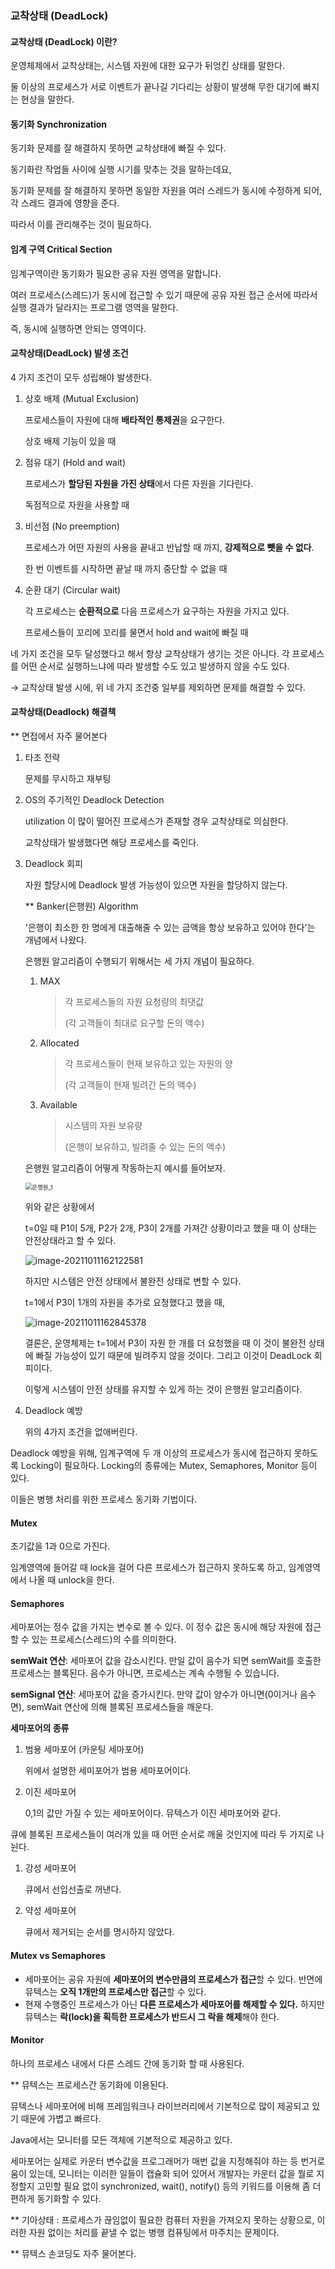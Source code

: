 ### 교착상태 (DeadLock)

#### 교착상태 (DeadLock) 이란?

운영체제에서 교착상태는, 시스템 자원에 대한 요구가 뒤엉킨 상태를 말한다. 

둘 이상의 프로세스가 서로 이벤트가 끝나길 기다리는 상황이 발생해 무한 대기에 빠지는 현상을 말한다. 

#### 동기화 Synchronization

동기화 문제를 잘 해결하지 못하면 교착상태에 빠질 수 있다. 

동기화란 작업들 사이에 실행 시기를 맞추는 것을 말하는데요,

동기화 문제를 잘 해결하지 못하면 동일한 자원을 여러 스레드가 동시에 수정하게 되어, 각 스레드 결과에 영향을 준다.

따라서 이를 관리해주는 것이 필요하다. 

#### 임계 구역 Critical Section

임계구역이란 동기화가 필요한 공유 자원 영역을 말합니다.  

여러 프로세스(스레드)가 동시에 접근할 수 있기 때문에 공유 자원 접근 순서에 따라서 실행 결과가 달라지는 프로그램 영역을 말한다.

즉, 동시에 실행하면 안되는 영역이다. 

#### 교착상태(DeadLock) 발생 조건

4 가지 조건이 모두 성립해야 발생한다. 

1. 상호 배제 (Mutual Exclusion) 

   프로세스들이 자원에 대해 **배타적인 통제권**을 요구한다.

   상호 배제 기능이 있을 때 

2. 점유 대기 (Hold and wait)

   프로세스가 **할당된 자원을 가진 상태**에서 다른 자원을 기다린다. 

   독점적으로 자원을 사용할 때

3. 비선점 (No preemption)

   프로세스가 어떤 자원의 사용을 끝내고 반납할 때 까지, **강제적으로 뺏을 수 없다**.

   한 번 이벤트를 시작하면 끝날 때 까지 중단할 수 없을 때

4. 순환 대기 (Circular wait)

   각 프로세스는 **순환적으로** 다음 프로세스가 요구하는 자원을 가지고 있다. 

   프로세스들이 꼬리에 꼬리를 물면서 hold and wait에 빠질 때

네 가지 조건을 모두 달성했다고 해서 항상 교착상태가 생기는 것은 아니다. 각 프로세스를 어떤 순서로 실행하느냐에 따라 발생할 수도 있고 발생하지 않을 수도 있다. 

→ 교착상태 발생 시에, 위 네 가지 조건중 일부를 제외하면 문제를 해결할 수 있다. 

####  교착상태(Deadlock) 해결책 

** 면접에서 자주 물어본다 

1. 타조 전략 

   문제를 무시하고 재부팅

2. OS의 주기적인 Deadlock Detection 

   utilization 이 많이 떨어진 프로세스가 존재할 경우 교착상태로 의심한다. 

   교착상태가 발생했다면 해당 프로세스를 죽인다. 

3. Deadlock 회피 

   자원 할당시에 Deadlock 발생 가능성이 있으면 자원을 할당하지 않는다. 

   ** Banker(은행원) Algorithm

   '은행이 최소한 한 명에게 대출해줄 수 있는 금액을 항상 보유하고 있어야 한다'는 개념에서 나왔다.

   은행원 알고리즘이 수행되기 위해서는 세 가지 개념이 필요하다.

   1. MAX

      > 각 프로세스들의 자원 요청량의 최댓값
      >
      > (각 고객들이 최대로 요구할 돈의 액수)

   2. Allocated

      > 각 프로세스들이 현재 보유하고 있는 자원의 양
      >
      > (각 고객들이 현재 빌려간 돈의 액수)

   3. Available

      > 시스템의 자원 보유량
      >
      > (은행이 보유하고, 빌려줄 수 있는 돈의 액수)

   은행원 알고리즘이 어떻게 작동하는지 예시를 들어보자.

   <img src="..\images\은행원_1.png" alt="은행원_1" style="zoom:67%;" />

   

   위와 같은 상황에서 

   t=0일 때 P1이 5개, P2가 2개, P3이 2개를 가져간 상황이라고 했을 때 이 상태는 안전상태라고 할 수 있다.

   ![image-20211011162122581](https://github.com/travelbeeee/CS_Study/blob/main/Bada/images/%EC%9D%80%ED%96%89%EC%9B%90_2.png?raw=true)

   하지만 시스템은 안전 상태에서 불완전 상태로 변할 수 있다. 

   t=1에서 P3이 1개의 자원을 추가로 요청했다고 했을 때,

   ![image-20211011162845378](https://github.com/travelbeeee/CS_Study/blob/main/Bada/images/%EC%9D%80%ED%96%89%EC%9B%90_3.png?raw=true)

   결론은, 운영체제는 t=1에서 P3이 자원 한 개를 더 요청했을 때 이 것이 불완전 상태에 빠질 가능성이 있기 때문에 빌려주지 않을 것이다. 그리고 이것이 DeadLock 회피이다. 

   이렇게 시스템이 안전 상태를 유지할 수 있게 하는 것이 은행원 알고리즘이다. 

4. Deadlock 예방 

   위의 4가지 조건을 없애버린다.



Deadlock 예방을 위해,  임계구역에 두 개 이상의 프로세스가 동시에 접근하지 못하도록 Locking이 필요하다. Locking의 종류에는 Mutex, Semaphores, Monitor 등이 있다. 

이들은 병행 처리를 위한 프로세스 동기화 기법이다.

#### Mutex

초기값을 1과 0으로 가진다. 

임계영역에 들어갈 때 lock을 걸어 다른 프로세스가 접근하지 못하도록 하고, 임계영역에서 나올 때 unlock을 한다. 

#### Semaphores

세마포어는 정수 값을 가지는 변수로 볼 수 있다. 이 정수 값은 동시에 해당 자원에 접근할 수 있는 프로세스(스레드)의 수를 의미한다. 

**semWait 연산**: 세마포어 값을 감소시킨다. 만일 값이 음수가 되면 semWait를 호출한 프로세스는 블록된다. 음수가 아니면, 프로세스는 계속 수행될 수 있습니다.

**semSignal 연산**: 세마포어 값을 증가시킨다. 만약 값이 양수가 아니면(0이거나 음수면), semWait 연산에 의해 블록된 프로세스들을 깨운다.

**세마포어의 종류**

1. 범용 세마포어 (카운팅 세마포어)

   위에서 설명한 세미포어가 범용 세마포어이다. 

2. 이진 세마포어

   0,1의 값만 가질 수 있는 세마포어이다. 뮤텍스가 이진 세마포어와 같다. 

큐에 블록된 프로세스들이 여러개 있을 때 어떤 순서로 깨울 것인지에 따라 두 가지로 나뉜다. 

1. 강성 세마포어

   큐에서 선입선출로 꺼낸다.

2. 약성 세마포어

   큐에서 제거되는 순서를 명시하지 않았다. 

#### Mutex vs Semaphores

- 세마포어는 공유 자원에 **세마포어의 변수만큼의 프로세스가 접근**할 수 있다. 반면에 뮤텍스는 **오직 1개만의 프로세스만 접근**할 수 있다.
- 현재 수행중인 프로세스가 아닌 **다른 프로세스가 세마포어를 해제할 수 있다.** 하지만 뮤텍스는 **락(lock)을 획득한 프로세스가 반드시 그 락을 해제**해야 한다.

#### Monitor 

하나의 프로세스 내에서 다른 스레드 간에 동기화 할 때 사용된다. 

** 뮤텍스는 프로세스간 동기화에 이용된다.

뮤텍스나 세마포어에 비해 프레임워크나 라이브러리에서 기본적으로 많이 제공되고 있기 때문에 가볍고 빠르다. 

Java에서는 모니터를 모든 객체에 기본적으로 제공하고 있다. 

세마포어는 실제로 카운터 변수값을 프로그래머가 매번 값을 지정해줘야 하는 등 번거로움이 있는데, 모니터는 이러한 일들이 캡슐화 되어 있어서 개발자는 카운터 값을 뭘로 지정할지 고민할 필요 없이 synchronized, wait(), notify() 등의 키워드를 이용해 좀 더 편하게 동기화할 수 있다.



** 기아상태 : 프로세스가 끊임없이 필요한 컴퓨터 자원을 가져오지 못하는 상황으로, 이러한 자원 없이는 처리를 끝낼 수 없는 병행 컴퓨팅에서 마주치는 문제이다.

** 뮤텍스 손코딩도 자주 물어본다. 
